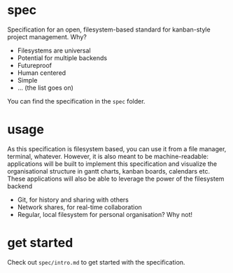 # spec
Specification for an open, filesystem-based standard for kanban-style project
management. Why?

- Filesystems are universal
- Potential for multiple backends
- Futureproof
- Human centered
- Simple
- ... (the list goes on)

You can find the specification in the `spec` folder.

# usage
As this specification is filesystem based, you can use it from a file manager,
terminal, whatever. However, it is also meant to be machine-readable:
applications will be built to implement this specification and visualize the
organisational structure in gantt charts, kanban boards, calendars etc.
These applications will also be able to leverage the power of the filesystem
backend

- Git, for history and sharing with others
- Network shares, for real-time collaboration
- Regular, local filesystem for personal organisation? Why not!

# get started
Check out `spec/intro.md` to get started with the specification.
